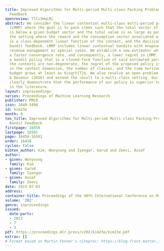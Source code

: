 ```yaml
---
title: Improved Algorithms for Multi-period Multi-class Packing Problems with Bandit
  Feedback
openreview: TlCi3HwLMj
abstract: We consider the linear contextual multi-class multi-period packing problem
  (LMMP) where the goal is to pack items such that the total vector of consumption
  is below a given budget vector and the total value is as large as possible. We consider
  the setting where the reward and the consumption vector associated with each action
  is a class-dependent linear function of the context, and the decision-maker receives
  bandit feedback. LMMP includes linear contextual bandits with knapsacks and online
  revenue management as special cases. We establish a new estimator which guarantees
  a faster convergence rate, and consequently, a lower regret in LMMP. We propose
  a bandit policy that is a closed-form function of said estimated parameters. When
  the contexts are non-degenerate, the regret of the proposed policy is sublinear
  in the context dimension, the number of classes, and the time horizon $T$ when the
  budget grows at least as $\sqrt{T}$. We also resolve an open problem posed in Agrawal
  & Devanur (2016) and extend the result to a multi-class setting. Our numerical experiments
  clearly demonstrate that the performance of our policy is superior to other benchmarks
  in the literature.
layout: inproceedings
series: Proceedings of Machine Learning Research
publisher: PMLR
issn: 2640-3498
id: kim23e
month: 0
tex_title: Improved Algorithms for Multi-period Multi-class Packing Problems with
  Bandit Feedback
firstpage: 16458
lastpage: 16501
page: 16458-16501
order: 16458
cycles: false
bibtex_author: Kim, Wonyoung and Iyengar, Garud and Zeevi, Assaf
author:
- given: Wonyoung
  family: Kim
- given: Garud
  family: Iyengar
- given: Assaf
  family: Zeevi
date: 2023-07-03
address: 
container-title: Proceedings of the 40th International Conference on Machine Learning
volume: '202'
genre: inproceedings
issued:
  date-parts:
  - 2023
  - 7
  - 3
pdf: https://proceedings.mlr.press/v202/kim23e/kim23e.pdf
extras: []
# Format based on Martin Fenner's citeproc: https://blog.front-matter.io/posts/citeproc-yaml-for-bibliographies/
---
```

